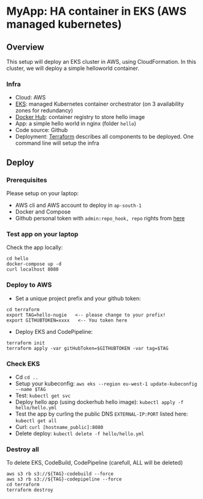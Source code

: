 # MyApp: HA container in EKS (AWS managed kubernetes)

## Overview

This setup will deploy an EKS cluster in AWS, using CloudFormation. In this cluster, we will deploy a simple helloworld container.


### Infra
- Cloud: AWS
- [EKS](https://aws.amazon.com/eks): managed Kubernetes container orchestrator (on 3 availability zones for redundancy)
- [Docker Hub](https://hub.docker.com/): container registry to store hello image
- App: a simple hello world in nginx (folder `hello`)
- Code source: Github
- Deployment: [Terraform](https://www.terraform.io/) describes all components to be deployed. One command line will setup the infra


## Deploy

### Prerequisites
Please setup on your laptop:
- AWS cli and AWS account to deploy in `ap-south-1`
- Docker and Compose
- Github personal token with `admin:repo_hook, repo` rights from [here](https://github.com/settings/tokens)

### Test app on your laptop
Check the app locally:
```
cd hello
docker-compose up -d
curl localhost 8080
```

### Deploy to AWS
- Set a unique project prefix and your github token:
```
cd terraform
export TAG=hello-nugie   <-- please change to your prefix!
export GITHUBTOKEN=xxxx   <-- You token here
```
- Deploy EKS and CodePipeline: 
```
terraform init
terraform apply -var gitHubToken=$GITHUBTOKEN -var tag=$TAG
```

### Check EKS
- Cd `cd ..`
- Setup your kubeconfig: `aws eks --region eu-west-1 update-kubeconfig --name $TAG`
- Test: `kubectl get svc`
- Deploy hello app (using dockerhub hello image): `kubectl apply -f hello/hello.yml` 
- Test the app by curling the public DNS `EXTERNAL-IP:PORT` listed here: `kubectl get all`
- Curl: `curl [hostname_public]:8080`
- Delete deploy: `kubectl delete -f hello/hello.yml`

### Destroy all
To delete EKS, CodeBuild, CodePipeline (carefull, ALL will be deleted)
```
aws s3 rb s3://${TAG}-codebuild --force
aws s3 rb s3://${TAG}-codepipeline --force
cd terraform
terraform destroy
```